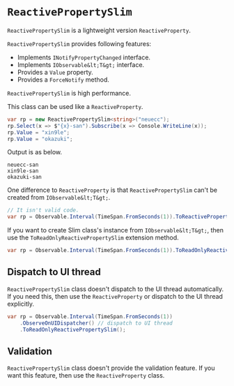 # `ReactivePropertySlim`

`ReactivePropertySlim` is a lightweight version `ReactiveProperty`.

`ReactivePropertySlim` provides following features:

- Implements `INotifyPropertyChanged` interface.
- Implements `IObservable&lt;T&gt;` interface.
- Provides a `Value` property.
- Provides a `ForceNotify` method.

`ReactivePropertySlim` is high performance.

This class can be used like a `ReactiveProperty`.

```csharp
var rp = new ReactivePropertySlim<string>("neuecc");
rp.Select(x => $"{x}-san").Subscribe(x => Console.WriteLine(x));
rp.Value = "xin9le";
rp.Value = "okazuki";
```

Output is as below.

```
neuecc-san
xin9le-san
okazuki-san
```

One difference to `ReactiveProperty` is that `ReactivePropertySlim` can't be created from `IObservable&lt;T&gt;`.

```csharp
// It isn't valid code.
var rp = Observable.Interval(TimeSpan.FromSeconds(1)).ToReactivePropertySlim();
```

If you want to create Slim class's instance from `IObservable&lt;T&gt;`, then use the `ToReadOnlyReactivePropertySlim` extension method.

```csharp
var rp = Observable.Interval(TimeSpan.FromSeconds(1)).ToReadOnlyReactivePropertySlim();
```

## Dispatch to UI thread

`ReactivePropertySlim` class doesn't dispatch to the UI thread automatically.
If you need this, then use the `ReactiveProperty` or dispatch to the UI thread explicitly.

```csharp
var rp = Observable.Interval(TimeSpan.FromSeconds(1))
    .ObserveOnUIDispatcher() // dispatch to UI thread
    .ToReadOnlyReactivePropertySlim();
```

## Validation

`ReactivePropertySlim` class doesn't provide the validation feature.
If you want this feature, then use the `ReactiveProperty` class.
